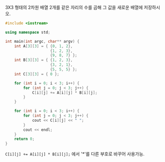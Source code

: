 3X3 형태의 2차원 배열 2개를 같은 자리의 수를 곱해 그 값을 새로운 배열에 저장하시오.

```cpp
#include <iostream>

using namespace std;

int main(int argc, char** argv) {
    int A[3][3] = { {0, 1, 2},
                    {1, 2, 3},
                    {9, 8, 7} };
    int B[3][3] = { {1, 2, 3},
                    {3, 2, 1},
                    {5, 5, 5} };
    int C[3][3] = { 0 };

    for (int i = 0; i < 3; i++) {
        for (int j = 0; j < 3; j++) {
            C[i][j] += A[i][j] * B[i][j];
        }
    }

    for (int i = 0; i < 3; i++) {
        for (int j = 0; j < 3; j++) {
            cout << C[i][j] << " ";
        }
        cout << endl;
    }
    return 0;
}
```

 ```C[i][j] += A[i][j] * B[i][j];``` 에서 '*'를 다른 부호로 바꾸어 사용가능.
